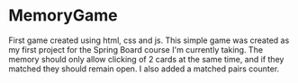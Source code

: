# MemoryGame
First game created using html, css and js.
This simple game was created as my first project for the Spring Board course I'm currently taking. 
The memory should only allow clicking of 2 cards at the same time, and if they matched they should remain open. 
I also added a matched pairs counter. 
